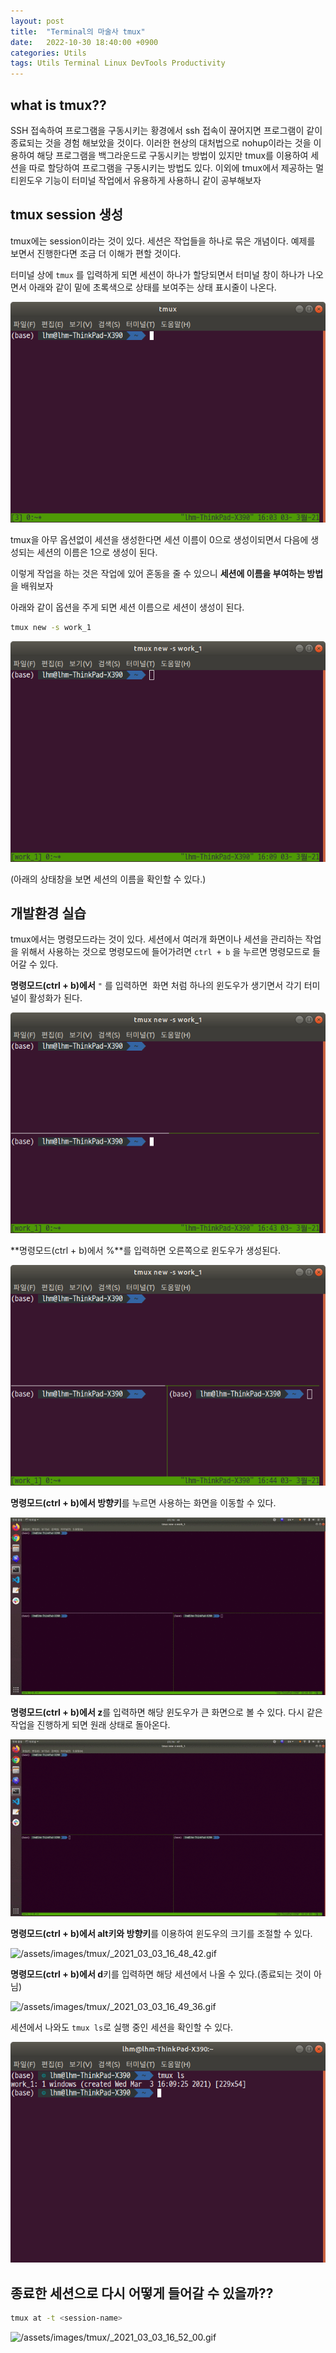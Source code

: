```yaml
---
layout: post
title:  "Terminal의 마술사 tmux"
date:   2022-10-30 18:40:00 +0900
categories: Utils
tags: Utils Terminal Linux DevTools Productivity
---
```

## what is tmux??

SSH 접속하여 프로그램을 구동시키는 황경에서 ssh 접속이 끊어지면 프로그램이 같이 종료되는 것을 경험 해보았을 것이다. 이러한 현상의 대처법으로 nohup이라는 것을 이용하여 해당 프로그램을 백그라운드로 구동시키는 방법이 있지만 tmux를 이용하여 세션을 따로 할당하여 프로그램을 구동시키는 방법도 있다. 이외에 tmux에서 제공하는 멀티윈도우 기능이 터미널 작업에서 유용하게 사용하니 같이 공부해보자

## tmux session 생성

tmux에는 session이라는 것이 있다. 세션은 작업들을 하나로 묶은 개념이다. 예제를 보면서 진행한다면 조금 더 이해가 편할 것이다.

터미널 상에 `tmux` 를 입력하게 되면 세션이 하나가 할당되면서 터미널 창이 하나가 나오면서 아래와 같이 밑에 초록색으로  상태를 보여주는 상태 표시줄이 나온다.

![sample](/assets/images/tmux/2021-03-03_16-03-49.png)

tmux을 아무 옵션없이 세션을 생성한다면 세션 이름이 0으로 생성이되면서 다음에 생성되는 세션의 이름은 1으로 생성이 된다.

이렇게 작업을 하는 것은 작업에 있어 혼동을 줄 수 있으니 **세션에 이름을 부여하는 방법**을 배워보자

아래와 같이 옵션을 주게 되면 세션 이름으로 세션이 생성이 된다.

```bash
tmux new -s work_1
```

![/assets/images/tmux/_2021-03-03_16-09-28.png](/assets/images/tmux/2021-03-03_16-09-28.png)

(아래의 상태창을 보면 세션의 이름을 확인할 수 있다.)

## 개발환경 실습

tmux에서는 명령모드라는 것이 있다. 세션에서 여러개 화면이나 세션을 관리하는 작업을 위해서 사용하는 것으로 명령모드에 들어가려면 `ctrl + b` 을 누르면 명령모드로 들어갈 수 있다.

**명령모드(ctrl + b)에서** `"` 를 입력하면  화면 처럼 하나의 윈도우가 생기면서 각기 터미널이 활성화가 된다.

![/assets/images/tmux/_2021-03-03_16-43-38.png](/assets/images/tmux/2021-03-03_16-43-38.png)

**명령모드(ctrl + b)에서 %**를 입력하면 오른쪽으로 윈도우가 생성된다.

![/assets/images/tmux/_2021-03-03_16-44-14.png](/assets/images/tmux/2021-03-03_16-44-14.png)

**명령모드(ctrl + b)에서 방향키**를 누르면 사용하는 화면을 이동할 수 있다.

![sample](/assets/images/tmux/2021_03_03_16_44_55.gif)

**명령모드(ctrl + b)에서 z**를 입력하면 해당 윈도우가 큰 화면으로 볼 수 있다. 다시 같은 작업을 진행하게 되면 원래 상태로 돌아온다.

![s](/assets/images/tmux/2021_03_03_16_47_02.gif)

**명령모드(ctrl + b)에서 alt키와 방향키**를 이용하여 윈도우의 크기를 조절할 수 있다.

![/assets/images/tmux/_2021_03_03_16_48_42.gif](/assets/images/tmux/2021_03_03_16_48_42.gif)

**명령모드(ctrl + b)에서 d**키를 입력하면 해당 세션에서 나올 수 있다.(종료되는 것이 아님)

![/assets/images/tmux/_2021_03_03_16_49_36.gif](/assets/images/tmux/2021_03_03_16_49_36.gif)

세션에서 나와도 `tmux ls`로 실행 중인 세션을 확인할 수 있다.

![/assets/images/tmux/_2021-03-03_16-51-06.png](/assets/images/tmux/2021-03-03_16-51-06.png)

## 종료한 세션으로 다시 어떻게 들어갈 수 있을까??

```bash
tmux at -t <session-name>
```

![/assets/images/tmux/_2021_03_03_16_52_00.gif](/assets/images/tmux/2021_03_03_16_52_00.gif)
